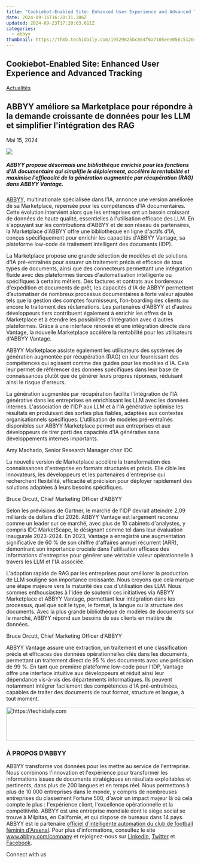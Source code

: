 ```yaml
---
title: "Cookiebot-Enabled Site: Enhanced User Experience and Advanced Tracking"
date: 2024-09-16T16:20:31.386Z
updated: 2024-09-23T17:20:03.611Z
categories:
  - abbyy
thumbnail: https://thmb.techidaily.com/19529825bc864f6a7105eee056c51264b322fc80a0ff9dab5d25b004c909ef6a.jpg
---
```


## Cookiebot-Enabled Site: Enhanced User Experience and Advanced Tracking

[Actualités](https://tools.techidaily.com/abbyy/products/)

## ABBYY améliore sa Marketplace pour répondre à la demande croissante de données pour les LLM et simplifier l'intégration des RAG

Mai 15, 2024

![](https://content.abbyy.com/-/media/project/abbyy/abbyy/company/newsroom/content-images/abbyy-redesigned-marketplace-preview.jpg?h=418&iar=0&w=743)

##### ABBYY propose désormais une bibliothèque enrichie pour les fonctions d'IA documentaire qui simplifie le déploiement, accélère la rentabilité et maximise l'efficacité de la génération augmentée par récupération (RAG) dans ABBYY Vantage.

[ABBYY](https://tools.techidaily.com/abbyy/products/), multinationale spécialisée dans l’IA, annonce une version améliorée de sa Marketplace, repensée pour les compétences d’IA documentaires. Cette évolution intervient alors que les entreprises ont un besoin croissant de données de haute qualité, essentielles à l'utilisation efficace des LLM. En s'appuyant sur les contributions d'ABBYY et de son réseau de partenaires, la Marketplace d'ABBYY offre une bibliothèque en ligne d'actifs d'IA, conçus spécifiquement pour enrichir les capacités d'ABBYY Vantage, sa plateforme low-code de traitement intelligent des documents (IDP).

La Marketplace propose une grande sélection de modèles et de solutions d'IA pré-entraînés pour assurer un traitement précis et efficace de tous types de documents, ainsi que des connecteurs permettant une intégration fluide avec des plateformes tierces d'automatisation intelligente ou spécifiques à certains métiers. Des factures et contrats aux bordereaux d'expédition et documents de prêt, les capacités d'IA de ABBYY permettent d’automatiser de nombreux processus documentaires à forte valeur ajoutée tels que la gestion des comptes fournisseurs, l’on-boarding des clients ou encore le traitement des réclamations. Les partenaires d'ABBYY et d'autres développeurs tiers contribuent également à enrichir les offres de la Marketplace et à étendre les possibilités d'intégration avec d'autres plateformes. Grâce à une interface rénovée et une intégration directe dans Vantage, la nouvelle Marketplace accélère la rentabilité pour les utilisateurs d'ABBYY Vantage.

ABBYY Marketplace assiste également les utilisateurs des systèmes de génération augmentée par récupération (RAG) en leur fournissant des compétences qui agissent comme des guides pour les modèles d'IA. Cela leur permet de référencer des données spécifiques dans leur base de connaissances plutôt que de générer leurs propres réponses, réduisant ainsi le risque d'erreurs.

La génération augmentée par récupération facilite l'intégration de l'IA générative dans les entreprises en enrichissant les LLM avec les données internes. L'association de l'IDP aux LLM et à l'IA générative optimise les résultats en produisant des sorties plus fiables, adaptées aux contextes organisationnels spécifiques. L'utilisation de modèles pré-entraînés disponibles sur ABBYY Marketplace permet aux entreprises et aux développeurs de tirer parti des capacités d’IA générative sans développements internes importants.

Amy Machado, Senior Research Manager chez IDC

La nouvelle version de Marketplace accélère la transformation des connaissances d'entreprise en formats structurés et précis. Elle cible les innovateurs, les développeurs et les partenaires d'entreprise qui recherchent flexibilité, efficacité et précision pour déployer rapidement des solutions adaptées à leurs besoins spécifiques.

Bruce Orcutt, Chief Marketing Officer d'ABBYY

Selon les prévisions de Gartner, le marché de l'IDP devrait atteindre 2,09 milliards de dollars d'ici 2026\. ABBYY Vantage est largement reconnu comme un leader sur ce marché, avec plus de 10 cabinets d'analystes, y compris IDC MarketScape, le désignant comme tel dans leur évaluation inaugurale 2023-2024\. En 2023, Vantage a enregistré une augmentation significative de 60 % de son chiffre d'affaires annuel récurrent (ARR), démontrant son importance cruciale dans l'utilisation efficace des informations d'entreprise pour générer une véritable valeur opérationnelle à travers les LLM et l'IA associée.

L'adoption rapide de RAG par les entreprises pour améliorer la production de LLM souligne son importance croissante. Nous croyons que cela marque une étape majeure vers la maturité des cas d'utilisation des LLM. Nous sommes enthousiastes à l'idée de soutenir ces initiatives via ABBYY Marketplace et ABBYY Vantage, permettant leur intégration dans les processus, quel que soit le type, le format, la langue ou la structure des documents. Avec la plus grande bibliothèque de modèles de documents sur le marché, ABBYY répond aux besoins de ses clients en matière de données.

Bruce Orcutt, Chief Marketing Officer d'ABBYY

ABBYY Vantage assure une extraction, un traitement et une classification précis et efficaces des données opérationnelles clés dans les documents, permettant un traitement direct de 95 % des documents avec une précision de 99 %. En tant que première plateforme low-code pour l'IDP, Vantage offre une interface intuitive aux développeurs et réduit ainsi leur dépendance vis-à-vis des départements informatiques. Ils peuvent notamment intégrer facilement des compétences d'IA pré-entraînées, capables de traiter des documents de tout format, structure et langue, à tout moment.

<!-- affiliate ads begin -->
<a href="https://bluettide.pxf.io/c/5597632/2141683/17092" target="_top" id="2141683">
  <img src="//a.impactradius-go.com/display-ad/17092-2141683" border="0" alt="https://techidaily.com" width="728" height="90"/>
</a>
<img height="0" width="0" src="https://bluettide.pxf.io/i/5597632/2141683/17092" style="position:absolute;visibility:hidden;" border="0" />
<!-- affiliate ads end -->

### À PROPOS D’ABBYY

ABBYY transforme vos données pour les mettre au service de l'entreprise. Nous combinons l'innovation et l'expérience pour transformer les informations issues de documents stratégiques en résultats exploitables et pertinents, dans plus de 200 langues et en temps réel. Nous permettons à plus de 10 000 entreprises dans le monde, y compris de nombreuses entreprises du classement Fortune 500, d'avoir un impact majeur là où cela compte le plus : l'expérience client, l'excellence opérationnelle et la compétitivité. ABBYY est une entreprise mondiale dont le siège social se trouve à Milpitas, en Californie, et qui dispose de bureaux dans 14 pays. ABBYY est le partenaire [officiel d’intelligente automation du club de football féminin d'Arsenal](https://tools.techidaily.com/abbyy/products/). Pour plus d'informations, consultez le site www.abbyy.com/company et rejoignez-nous sur [LinkedIn](https://www.linkedin.com/company/abbyy), [Twitter](https://twitter.com/ABBYY%5FSoftware?ref%5Fsrc=twsrc%5Egoogle%7Ctwcamp%5Eserp%7Ctwgr%5Eauthor) et [Facebook](https://www.facebook.com/ABBYYsoft/?locale=fr%5FFR).

Connect with us

<ins class="adsbygoogle"
     style="display:block"
     data-ad-format="autorelaxed"
     data-ad-client="ca-pub-7571918770474297"
     data-ad-slot="1223367746"></ins>

<ins class="adsbygoogle"
     style="display:block"
     data-ad-client="ca-pub-7571918770474297"
     data-ad-slot="8358498916"
     data-ad-format="auto"
     data-full-width-responsive="true"></ins>




